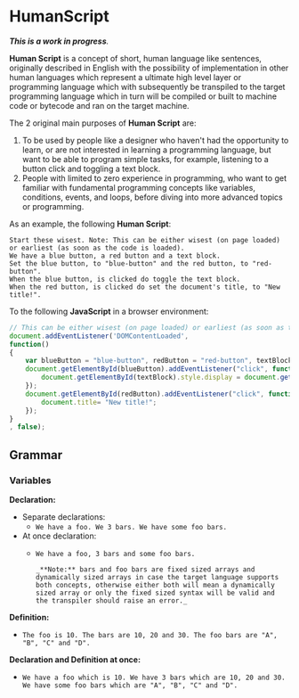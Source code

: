 # HumanScript

_**This is a work in progress**._

**Human Script** is a concept of short, human language like sentences, originally described in English with the possibility of implementation in other human languages which represent a ultimate high level layer or programming language which with subsequently be transpiled to the target programming language which in turn will be compiled or built to machine code or bytecode and ran on the target machine.

The 2 original main purposes of **Human Script** are:

1. To be used by people like a designer who haven't had the opportunity to learn, or are not interested in learning a programming language, but want to be able to program simple tasks, for example, listening to a button click and toggling a text block.
2. People with limited to zero experience in programming, who want to get familiar with fundamental programming concepts like variables, conditions, events, and loops, before diving into more advanced topics or programming.

As an example, the following **Human Script**:

```HumanScript
Start these wisest. Note: This can be either wisest (on page loaded) or earliest (as soon as the code is loaded).
We have a blue button, a red button and a text block.
Set the blue button, to "blue-button" and the red button, to "red-button".
When the blue button, is clicked do toggle the text block.
When the red button, is clicked do set the document's title, to "New title!".
```

To the following **JavaScript** in a browser environment:

```JavaScript
// This can be either wisest (on page loaded) or earliest (as soon as the code is loaded).
document.addEventListener('DOMContentLoaded', 
function()
{
    var blueButton = "blue-button", redButton = "red-button", textBlock = "text-block";
    document.getElementById(blueButton).addEventListener("click", function(){
        document.getElementById(textBlock).style.display = document.getElementById(textBlock).style.display === "none" ? "" : "none";
    });
    document.getElementById(redButton).addEventListener("click", function(){
        document.title= "New title!";
    });
}
, false);
```

## Grammar

### Variables

**Declaration:**

* Separate declarations:
  * `We have a foo. We 3 bars. We have some foo bars.`
* At once declaration:
  * `We have a foo, 3 bars and some foo bars.`

        _**Note:** bars and foo bars are fixed sized arrays and dynamically sized arrays in case the target language supports both concepts, otherwise either both will mean a dynamically sized array or only the fixed sized syntax will be valid and the transpiler should raise an error._

**Definition:**

* `The foo is 10. The bars are 10, 20 and 30. The foo bars are "A", "B", "C" and "D".`

**Declaration and Definition at once:**

* `We have a foo which is 10. We have 3 bars which are 10, 20 and 30. We have some foo bars which are "A", "B", "C" and "D".`
